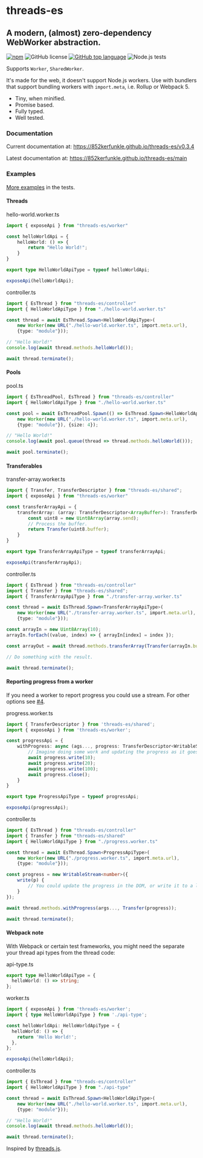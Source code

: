 # threads-es
## A modern, (almost) zero-dependency WebWorker abstraction.

[![npm](https://img.shields.io/npm/v/threads-es?logo=npm)](https://npmjs.com/package/threads-es)
![GitHub license](https://img.shields.io/github/license/852Kerfunkle/threads-es?logo=github)
[![GitHub top language](https://img.shields.io/github/languages/top/852Kerfunkle/threads-es?logo=typescript)](https://typescriptlang.org)
![Node.js tests](https://img.shields.io/github/actions/workflow/status/852Kerfunkle/threads-es/node.js.yml?label=Node.js%20CI&logo=github)

Supports `Worker`, `SharedWorker`.

It's made for the web, it doesn't support Node.js workers. Use with bundlers that support bundling workers with `import.meta`, i.e. Rollup or Webpack 5.

- Tiny, when minified.
- Promise based.
- Fully typed.
- Well tested.

### Documentation

Current documentation at: https://852kerfunkle.github.io/threads-es/v0.3.4

Latest documentation at: https://852kerfunkle.github.io/threads-es/main

### Examples

[More examples](test/threads/valid) in the tests.

#### Threads

hello-world.worker.ts
```ts
import { exposeApi } from "threads-es/worker"

const helloWorldApi = {
    helloWorld: () => {
        return "Hello World!";
    }
}

export type HelloWorldApiType = typeof helloWorldApi;

exposeApi(helloWorldApi);
```

controller.ts
```ts
import { EsThread } from "threads-es/controller"
import { HelloWorldApiType } from "./hello-world.worker.ts"

const thread = await EsThread.Spawn<HelloWorldApiType>(
    new Worker(new URL("./hello-world.worker.ts", import.meta.url),
    {type: "module"}));

// "Hello World!"
console.log(await thread.methods.helloWorld());

await thread.terminate();
```

#### Pools

pool.ts
```ts
import { EsThreadPool, EsThread } from "threads-es/controller"
import { HelloWorldApiType } from "./hello-world.worker.ts"

const pool = await EsThreadPool.Spawn(() => EsThread.Spawn<HelloWorldApiType>(
    new Worker(new URL("./hello-world.worker.ts", import.meta.url),
    {type: "module"}), {size: 4});

// "Hello World!"
console.log(await pool.queue(thread => thread.methods.helloWorld()));

await pool.terminate();
```

#### Transferables

transfer-array.worker.ts
```ts
import { Transfer, TransferDescriptor } from "threads-es/shared";
import { exposeApi } from "threads-es/worker"

const transferArrayApi = {
    transferArray: (array: TransferDescriptor<ArrayBuffer>): TransferDescriptor<ArrayBuffer> => {
        const uint8 = new Uint8Array(array.send);
        // Process the buffer.
        return Transfer(uint8.buffer);
    }
}

export type TransferArrayApiType = typeof transferArrayApi;

exposeApi(transferArrayApi);
```

controller.ts
```ts
import { EsThread } from "threads-es/controller"
import { Transfer } from "threads-es/shared";
import { TransferArrayApiType } from "./transfer-array.worker.ts"

const thread = await EsThread.Spawn<TransferArrayApiType>(
    new Worker(new URL("./transfer-array.worker.ts", import.meta.url),
    {type: "module"}));

const arrayIn = new Uint8Array(10);
arrayIn.forEach((value, index) => { arrayIn[index] = index });

const arrayOut = await thread.methods.transferArray(Transfer(arrayIn.buffer));

// Do something with the result.

await thread.terminate();
```

#### Reporting progress from a worker

If you need a worker to report progress you could use a stream. For other options see [#4](https://github.com/852Kerfunkle/threads-es/issues/4).

progress.worker.ts
```ts
import { TransferDescriptor } from 'threads-es/shared';
import { exposeApi } from 'threads-es/worker';

const progressApi = {
    withProgress: async (ags..., progress: TransferDescriptor<WritableStream<number>>) => {
        // Imagine doing some work and updating the progress as it goes along.
        await progress.write(10);
        await progress.write(20);
        await progress.write(100);
        await progress.close();
    }
}

export type ProgressApiType = typeof progressApi;

exposeApi(progressApi);
```

controller.ts
```ts
import { EsThread } from "threads-es/controller"
import { Transfer } from "threads-es/shared"
import { HelloWorldApiType } from "./progress.worker.ts"

const thread = await EsThread.Spawn<ProgressApiType>(
    new Worker(new URL("./progress.worker.ts", import.meta.url),
    {type: "module"}));

const progress = new WritableStream<number>({
    write(p) {
        // You could update the progress in the DOM, or write it to a log, or something like that.
    }
});

await thread.methods.withProgress(args..., Transfer(progress));

await thread.terminate();
```

#### Webpack note

With Webpack or certain test frameworks, you might need the separate your thread api types from the thread code:

api-type.ts
```ts
export type HelloWorldApiType = {
  helloWorld: () => string;
};
```

worker.ts
```ts
import { exposeApi } from 'threads-es/worker';
import { type HelloWorldApiType } from './api-type';

const helloWorldApi: HelloWorldApiType = {
  helloWorld: () => {
    return 'Hello World!';
  },
};

exposeApi(helloWorldApi);
```

controller.ts
```ts
import { EsThread } from "threads-es/controller"
import { HelloWorldApiType } from "./api-type"

const thread = await EsThread.Spawn<HelloWorldApiType>(
    new Worker(new URL("./hello-world.worker.ts", import.meta.url),
    {type: "module"}));

// "Hello World!"
console.log(await thread.methods.helloWorld());

await thread.terminate();
```

Inspired by [threads.js](https://github.com/andywer/threads.js).